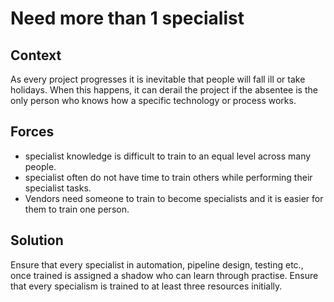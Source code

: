 # Need more than 1 specialist

## Context
As every project progresses it is inevitable that people will fall ill or take holidays. When this happens, it can derail the project if the absentee is the only person who knows how a specific technology or process works. 

## Forces
 + specialist knowledge is difficult to train to an equal level across many people. 
 + specialist often do not have time to train others while performing their specialist tasks.
 + Vendors need someone to train to become specialists and it is easier for them to train one person. 

## Solution 
Ensure that every specialist in automation, pipeline design, testing etc., once trained is assigned a shadow who can learn through practise. 
Ensure that every specialism is trained to at least three resources initially. 